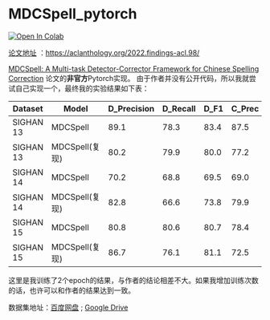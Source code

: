 # MDCSpell_pytorch

[![Open In Colab](https://colab.research.google.com/assets/colab-badge.svg)](https://colab.research.google.com/github/iioSnail/MDCSpell_pytorch/blob/main/MDCSpell.ipynb)

[论文地址](https://aclanthology.org/2022.findings-acl.98/) ：https://aclanthology.org/2022.findings-acl.98/

[MDCSpell: A Multi-task Detector-Corrector Framework for Chinese Spelling Correction](https://aclanthology.org/2022.findings-acl.98/) 论文的**非官方**Pytorch实现。 由于作者并没有公开代码，所以我就尝试自己实现一个，最终我的实验结果如下表：

| Dataset | Model | D_Precision | D_Recall | D_F1 | C_Prec | C_Rec | C_F1 |
|--|--|--|--|--|--|--|--|
| SIGHAN 13 | MDCSpell | 89.1 | 78.3| 83.4 | 87.5| 76.8 | 81.8 | 
| SIGHAN 13 | MDCSpell(复现) | 80.2 | 79.9| 80.0 | 77.2| 76.9 | 77.1 | 
| SIGHAN 14 | MDCSpell | 70.2 | 68.8| 69.5 | 69.0| 67.7 | 68.3 | 
| SIGHAN 14 | MDCSpell(复现) | 82.8 | 66.6| 73.8 | 79.9| 64.3 | 71.2 | 
| SIGHAN 15 | MDCSpell | 80.8 | 80.6| 80.7 | 78.4| 78.2 | 78.3 | 
| SIGHAN 15 | MDCSpell(复现) | 86.7 | 76.1| 81.1 | 72.5| 82.7 | 77.3 | 

这里是我训练了2个epoch的结果，与作者的结论相差不大。如果我增加训练次数的话，也许可以和作者的结果达到一致。


数据集地址：[百度网盘](https://pan.baidu.com/s/1x67LPiYAjLKhO1_2CI6aOA?pwd=skda) ; [Google Drive](https://drive.google.com/drive/folders/1dC09i57lobL91lEbpebDuUBS0fGz-LAk)







